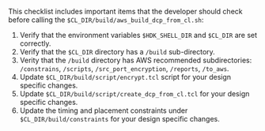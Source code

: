 This checklist includes important items that the developer should check before calling the `$CL_DIR/build/aws_build_dcp_from_cl.sh`:

1. Verify that the environment variables `$HDK_SHELL_DIR` and `$CL_DIR` are set correctly.
2. Verify that the `$CL_DIR` directory has a `/build` sub-directory.
3. Verity that the `/build` directory has AWS recommended subdirectories: `/constrains`, `/scripts`, `/src_port_encryption`, `/reports`, `/to_aws`.
4. Update `$CL_DIR/build/script/encrypt.tcl` script for your design specific changes.
5. Update `$CL_DIR/build/script/create_dcp_from_cl.tcl` for your design specific changes.
6. Update the timing and placement constraints under `$CL_DIR/build/constraints` for your design specific changes.
